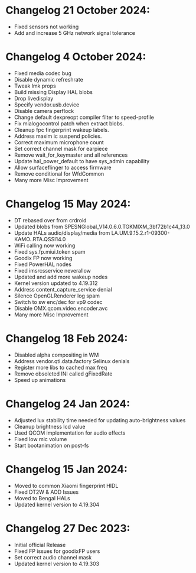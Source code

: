 # Changelog 21 October 2024:
- Fixed sensors not working 
- Add and increase 5 GHz network signal tolerance

# Changelog 4 October 2024:
- Fixed media codec bug 
- Disable dynamic refreshrate
- Tweak lmk props
- Build missing Display HAL blobs
- Drop livedisplay
- Specify vendor.usb.device
- Disable camera perflock
- Change default dexpreopt compiler filter to speed-profile
- Fix mialogocontrol patch when extract blobs.
- Cleanup fpc fingerprint wakeup labels.
- Address maxim ic suspend policies.
- Correct maximum microphone count
- Set correct channel mask for earpiece
- Remove wait_for_keymaster and all references
- Update hal_power_default to have sys_admin capability
- Allow surfaceflinger to access firmware
- Remove conditional for WfdCommon
- Many more Misc Improvement

# Changelog 15 May 2024:
- DT rebased over from crdroid
- Updated blobs from SPESNGlobal_V14.0.6.0.TGKMIXM_3bf72b1c44_13.0
- Update HALs audio/display/media from LA.UM.9.15.2.r1-09300-KAMO..RTA.QSSI14.0
- WiFi calling now working 
- Fixed sys.fp.miui.token spam
- Goodix FP now working 
- Fixed PowerHAL nodes
- Fixed imsrcsservice neverallow
- Updated and add more wakeup nodes
- Kernel version updated to 4.19.312
- Address content_capture_service denial
- Silence OpenGLRenderer log spam
- Switch to sw enc/dec for vp9 codec
- Disable OMX.qcom.video.encoder.avc
- Many more Misc Improvement

# Changelog 18 Feb 2024:
- Disabled alpha compositing in WM
- Address vendor.qti.data.factory Selinux denials
- Register more libs to cached max freq
- Remove obsoleted INI called gFixedRate
- Speed up animations

# Changelog 24 Jan 2024:
- Adjusted lux stability time needed for updating auto-brightness values
- Cleanup brightness lcd value
- Used QCOM implementation for audio effects
- Fixed low mic volume
- Start bootanimation on post-fs
  
# Changelog 15 Jan 2024:
- Moved to common Xiaomi fingerprint HIDL
- Fixed DT2W & AOD Issues
- Moved to Bengal HALs
- Updated kernel version to 4.19.304

# Changelog 27 Dec 2023:
- Initial official Release
- Fixed FP issues for goodixFP users
- Set correct audio channel mask
- Updated kernel version to 4.19.303
